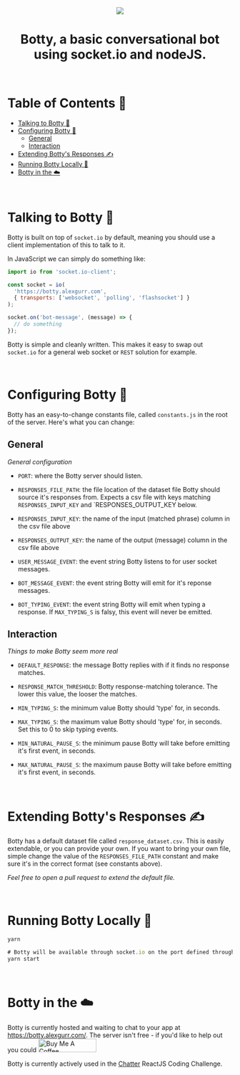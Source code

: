 <p align="center">
  <img src="https://puu.sh/GTori/c6f7e9cae8.jpg">
  <h1 align="center"> Botty, a basic conversational bot using socket.io and nodeJS.</h1>
</p>

&nbsp;
&nbsp;
# Table of Contents 📝
- [Talking to Botty 💬](#talking-to-botty-)
- [Configuring Botty 🔧](#configuring-botty-)
  * [General](#general)
  * [Interaction](#interaction)
- [Extending Botty's Responses ✍️](#extending-bottys-responses-%EF%B8%8F)
- [Running Botty Locally 🚀](#running-botty-locally-)
- [Botty in the ☁️](#botty-in-the-%EF%B8%8F)

&nbsp;
# Talking to Botty 💬

Botty is built on top of `socket.io` by default, meaning you should use a client implementation of this to talk to it.

In JavaScript we can simply do something like:

```javascript
import io from 'socket.io-client';

const socket = io(
  'https://botty.alexgurr.com',
  { transports: ['websocket', 'polling', 'flashsocket'] }
);

socket.on('bot-message', (message) => {
  // do something
});
```

Botty is simple and cleanly written. This makes it easy to swap out `socket.io` for a general web socket or `REST` solution for example.

&nbsp;
# Configuring Botty 🔧
Botty has an easy-to-change constants file, called `constants.js` in the root of the server. Here's what you can change:

## General
*General configuration*
- `PORT`: where the Botty server should listen.
  
- `RESPONSES_FILE_PATH`: the file location of the dataset file Botty should source it's responses from. Expects a csv file with keys matching `RESPONSES_INPUT_KEY` and `RESPONSES_OUTPUT_KEY below.

- `RESPONSES_INPUT_KEY`: the name of the input (matched phrase) column in the csv file above

- `RESPONSES_OUTPUT_KEY`: the name of the output (message) column in the csv file above

- `USER_MESSAGE_EVENT`: the event string Botty listens to for user socket messages.

- `BOT_MESSAGE_EVENT`: the event string Botty will emit for it's reponse messages.
  
- `BOT_TYPING_EVENT`: the event string Botty will emit when typing a response. If `MAX_TYPING_S` is falsy, this event will never be emitted.

## Interaction 
*Things to make Botty seem more real*

- `DEFAULT_RESPONSE`: the message Botty replies with if it finds no response matches.
  
- `RESPONSE_MATCH_THRESHOLD`: Botty response-matching tolerance. The lower this value, the looser the matches. 
  
- `MIN_TYPING_S`: the minimum value Botty should 'type' for, in seconds.

- `MAX_TYPING_S`: the maximum value Botty should 'type' for, in seconds. Set this to 0 to skip typing events.
  
- `MIN_NATURAL_PAUSE_S`: the minimum pause Botty will take before emitting it's first event, in seconds.

- `MAX_NATURAL_PAUSE_S`: the maximum pause Botty will take before emitting it's first event, in seconds.


&nbsp;
# Extending Botty's Responses ✍️
Botty has a default dataset file called `response_dataset.csv`. This is easily extendable, or you can provide your own. If you want to bring your own file, simple change the value of the `RESPONSES_FILE_PATH` constant and make sure it's in the correct format (see constants above). 

*Feel free to open a pull request to extend the default file.*

&nbsp;
# Running Botty Locally 🚀
```javascript
yarn

# Botty will be available through socket.io on the port defined through the PORT constant
yarn start
```

&nbsp;
# Botty in the ☁️
Botty is currently hosted and waiting to chat to your app at https://botty.alexgurr.com/. The server isn't free - if you'd like to help out you could <a href="https://www.buymeacoffee.com/alexgurr" target="_blank"><img src="https://cdn.buymeacoffee.com/buttons/default-orange.png" alt="Buy Me A Coffee" height="30" width="130"></a>

Botty is currently actively used in the [Chatter](https://github.com/alexgurr/react-coding-challenges/tree/master/chatter) ReactJS Coding Challenge.
